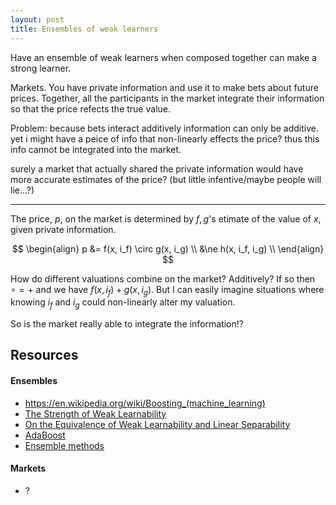 ```yaml
---
layout: post
title: Ensembles of weak learners
---
```


Have an ensemble of weak learners when composed together can make a strong learner.

Markets. You have private information and use it to make bets about future prices.
Together, all the participants in the market integrate their information so that the price refects the true value.

Problem: because bets interact additively information can only be additive.
yet i might have a peice of info that non-linearly effects the price? thus this info cannot be integrated into the market.

surely a market that actually shared the private information would have more accurate estimates of the price? (but little infentive/maybe people will lie...?)

***

The price, $p$, on the market is determined by $f, g$'s etimate of the value of $x$, given private information.

$$
\begin{align}
p &= f(x, i_f) \circ g(x, i_g) \\
&\ne h(x, i_f, i_g) \\
\end{align}
$$

How do different valuations combine on the market? Additively? If so then $\circ = +$ and we have $f(x, i_f) + g(x, i_g)$. But I can easily imagine situations where knowing $i_f$ and $i_g$ could non-linearly alter my valuation.

So is the market really able to integrate the information!?

## Resources

#### Ensembles

- https://en.wikipedia.org/wiki/Boosting_(machine_learning)
- [The Strength of Weak Learnability](http://www.cs.princeton.edu/~schapire/papers/strengthofweak.pdf)
- [On the Equivalence of Weak Learnability and Linear Separability](http://colt2008.cs.helsinki.fi/papers/26-Shwartz.pdf)
- [AdaBoost](https://en.wikipedia.org/wiki/AdaBoost)
- [Ensemble methods](http://www2.islab.ntua.gr/attachments/article/86/Ensemble%20methods%20-%20Zhou.pdf)


#### Markets

- ?
